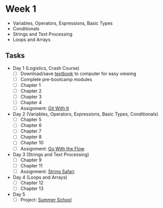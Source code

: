 # Week 1

- Variables, Operators, Expressions, Basic Types
- Conditionals
- Strings and Text Processing
- Loops and Arrays

## Tasks

- Day 1 (Logistics, Crash Course)
  - [ ] Download/save [textbook](http://www.introprogramming.info/english-intro-csharp-book/downloads/) to computer for easy viewing
  - [ ] Complete pre-bootcamp modules
  - [ ] Chapter 1
  - [ ] Chapter 2
  - [ ] Chapter 3
  - [ ] Chapter 4
  - [ ] Assignment: [Git With It](assignments/01-git-with-it)
- Day 2 (Variables, Operators, Expressions, Basic Types, Conditionals)
  - [ ] Chapter 5
  - [ ] Chapter 6
  - [ ] Chapter 7
  - [ ] Chapter 8
  - [ ] Chapter 10
  - [ ] Assignment: [Go With the Flow](assignments/02-go-with-the-flow)
- Day 3 (Strings and Text Processing)
  - [ ] Chapter 9
  - [ ] Chapter 11
  - [ ] Assignment: [String Safari](assignments/03-string-safari)
- Day 4 (Loops and Arrays)
  - [ ] Chapter 12
  - [ ] Chapter 13
- Day 5
  - [ ] Project: [Summer School](project-summer-school)
